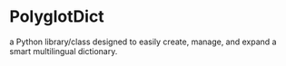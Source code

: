 # PolyglotDict
a Python library/class designed to easily create, manage, and expand a smart multilingual dictionary.
